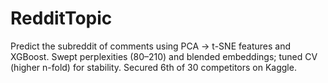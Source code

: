 # RedditTopic
Predict the subreddit of comments using PCA → t-SNE features and XGBoost. Swept perplexities (80–210) and blended embeddings; tuned CV (higher n-fold) for stability. Secured 6th of 30 competitors on Kaggle.
